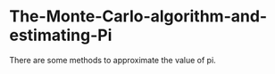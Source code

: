 # The-Monte-Carlo-algorithm-and-estimating-Pi
There are some methods to approximate the value of pi.
